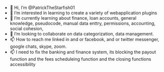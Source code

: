 - 👋 Hi, I’m @PatrickTheStarfish01
- 👀 I’m interested in learning to create a variety of webapplication plugins
- 🌱 I’m currently learning about finance, loan accounts, general knowledge, pseudocode, manual data enttry, permissions, accounting, social cohesion,  
- 💞️ I’m looking to collaborate on data categorization, data management.
- 📫 How to reach me linked in and or facebook, and or twitter messenger, google chats, skype, zoom.
- 📫 I need to fix the banking and finance system, its blocking the payout function and the fees scheduleing function and the closing functions accessibility

<!---
PatrickTheStarfish01/PatrickTheStarfish01 is a ✨ special ✨ repository because its `README.md` (this file) appears on your GitHub profile.
You can click the Preview link to take a look at your changes.
--->
